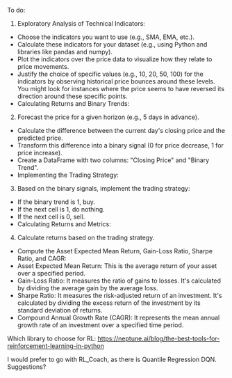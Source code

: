 To do:

1. Exploratory Analysis of Technical Indicators:
 - Choose the indicators you want to use (e.g., SMA, EMA, etc.).
 - Calculate these indicators for your dataset (e.g., using Python and libraries like pandas and numpy).
 - Plot the indicators over the price data to visualize how they relate to price movements.
 - Justify the choice of specific values (e.g., 10, 20, 50, 100) for the indicators by observing historical price bounces around these levels. You might look for instances where the price seems to have reversed its direction around these specific points.
 - Calculating Returns and Binary Trends:

2. Forecast the price for a given horizon (e.g., 5 days in advance).
 - Calculate the difference between the current day's closing price and the predicted price.
 - Transform this difference into a binary signal (0 for price decrease, 1 for price increase).
 - Create a DataFrame with two columns: "Closing Price" and "Binary Trend".
 - Implementing the Trading Strategy:

3. Based on the binary signals, implement the trading strategy:
 - If the binary trend is 1, buy.
 - If the next cell is 1, do nothing.
 - If the next cell is 0, sell.
 - Calculating Returns and Metrics:

4. Calculate returns based on the trading strategy.
- Compute the Asset Expected Mean Return, Gain-Loss Ratio, Sharpe Ratio, and CAGR:
- Asset Expected Mean Return: This is the average return of your asset over a specified period.
- Gain-Loss Ratio: It measures the ratio of gains to losses. It's calculated by dividing the average gain by the average loss.
- Sharpe Ratio: It measures the risk-adjusted return of an investment. It's calculated by dividing the excess return of the investment by its standard deviation of returns.
- Compound Annual Growth Rate (CAGR): It represents the mean annual growth rate of an investment over a specified time period.


Which library to choose for RL: 
https://neptune.ai/blog/the-best-tools-for-reinforcement-learning-in-python

I would prefer to go with RL_Coach, as there is Quantile Regression DQN. Suggestions?
